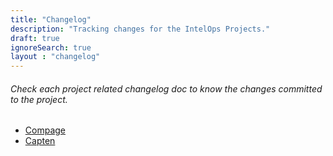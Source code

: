 ```yaml
---
title: "Changelog"
description: "Tracking changes for the IntelOps Projects."
draft: true
ignoreSearch: true
layout : "changelog"
---
```


###### Check each project related changelog doc to know the changes committed to the project.

- [Compage](compage/compage-project-changelog/)
- [Capten](capten/capten-project-changelog/)

